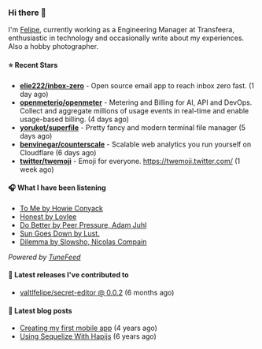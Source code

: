 ### Hi there 👋

I'm [Felipe](https://felipevm.com), currently working as a Engineering Manager at Transfeera, enthusiastic in technology and occasionally write about my experiences. Also a hobby photographer.

#### ⭐ Recent Stars
- **[elie222/inbox-zero](https://github.com/elie222/inbox-zero)** - Open source email app to reach inbox zero fast. (1 day ago)
- **[openmeterio/openmeter](https://github.com/openmeterio/openmeter)** - Metering and Billing for AI, API and DevOps. Collect and aggregate millions of usage events in real-time and enable usage-based billing. (4 days ago)
- **[yorukot/superfile](https://github.com/yorukot/superfile)** - Pretty fancy and modern terminal file manager (5 days ago)
- **[benvinegar/counterscale](https://github.com/benvinegar/counterscale)** - Scalable web analytics you run yourself on Cloudflare (6 days ago)
- **[twitter/twemoji](https://github.com/twitter/twemoji)** - Emoji for everyone. https://twemoji.twitter.com/ (1 week ago)

#### 🎧 What I have been listening
- [To Me by Howie Conyack](https://open.spotify.com/track/30awweiA0sVK1eKks6wkKJ)
- [Honest by Lovlee](https://open.spotify.com/track/0jb7asCfeo6sZZ2BVsUjxn)
- [Do Better by Peer Pressure, Adam Juhl](https://open.spotify.com/track/6zE3rbRVckLRIb0zjROQST)
- [Sun Goes Down by Lust.](https://open.spotify.com/track/3kPIZSLfDSolV56G8c7wMi)
- [Dilemma by Slowsho, Nicolas Compain](https://open.spotify.com/track/2VMHxn9jW9IDgw6CRT8PvB)

_Powered by [TuneFeed](https://tunefeed.app?ref=valtlfelipe-gh-profile)_ 

#### 🚀 Latest releases I've contributed to


- [valtlfelipe/secret-editor @ 0.0.2](https://github.com/valtlfelipe/secret-editor/releases/tag/0.0.2) (6 months ago)

#### 📄 Latest blog posts
- [Creating my first mobile app](https://felipevm.com/posts/creating-my-first-mobile-app/) (4 years ago)
- [Using Sequelize With Hapijs](https://felipevm.com/posts/using-sequelize-with-hapijs/) (6 years ago)
